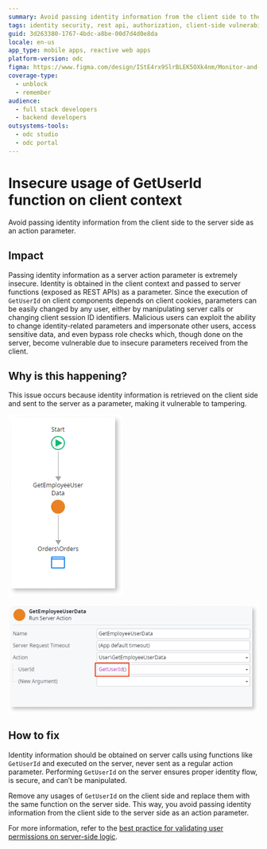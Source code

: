 ```yaml
---
summary: Avoid passing identity information from the client side to the server side as an action parameter.
tags: identity security, rest api, authorization, client-side vulnerabilities, secure coding
guid: 3d263380-1767-4bdc-a8be-00d7d4d0e8da
locale: en-us
app_type: mobile apps, reactive web apps
platform-version: odc
figma: https://www.figma.com/design/IStE4rx9SlrBLEK5OXk4nm/Monitor-and-troubleshoot-apps?node-id=3525-376&node-type=CANVAS&t=fro20soaPpjjIXwf-0
coverage-type:
  - unblock
  - remember
audience:
  - full stack developers
  - backend developers
outsystems-tools:
  - odc studio
  - odc portal
---
```

# Insecure usage of GetUserId function on client context

Avoid passing identity information from the client side to the server side as an action parameter.

## Impact

Passing identity information as a server action parameter is extremely insecure. Identity is obtained in the client context and passed to server functions (exposed as REST APIs) as a parameter. Since the execution of `GetUserId` on client components depends on client cookies, parameters can be easily changed by any user, either by manipulating server calls or changing client session ID identifiers. Malicious users can exploit the ability to change identity-related parameters and impersonate other users, access sensitive data, and even bypass role checks which, though done on the server, become vulnerable due to insecure parameters received from the client.

## Why is this happening?

This issue occurs because identity information is retrieved on the client side and sent to the server as a parameter, making it vulnerable to tampering.

![Diagram illustrating the insecure flow of identity information from the client to the server.](images/odcs-identity-info-sever.png "Diagram showing insecure identity information flow")

![Screenshot showing the usage of the GetUserId function in a server action.](images/odcs-getuserid.png "GetUserId function usage example")

## How to fix

Identity information should be obtained on server calls using functions like `GetUserId` and executed on the server, never sent as a regular action parameter. Performing `GetUserId` on the server ensures proper identity flow, is secure, and can’t be manipulated.

Remove any usages of `GetUserId` on the client side and replace them with the same function on the server side. This way, you avoid passing identity information from the client side to the server side as an action parameter.

For more information, refer to the [best practice for validating user permissions on server-side logic](../../../building-apps/logic/best-practices-logic.md#validate-permissions-server-side).
